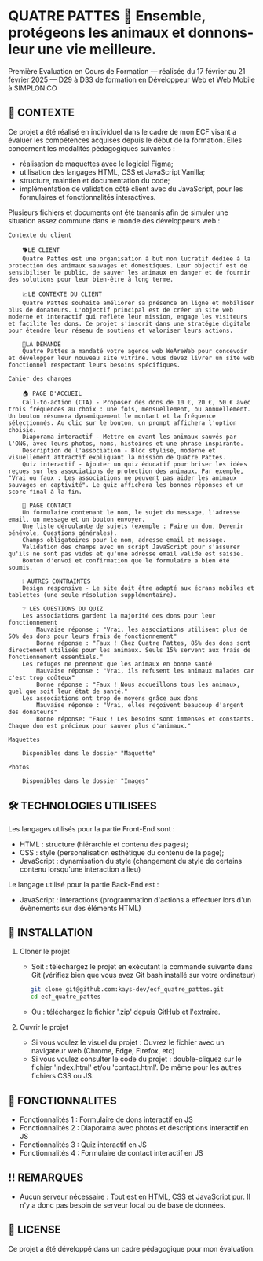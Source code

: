 # QUATRE PATTES 🐾 Ensemble, protégeons les animaux et donnons-leur une vie meilleure.

Première Evaluation en Cours de Formation — réalisée du 17 février au 21 février 2025 — D29 à D33 de formation en Développeur Web et Web Mobile à SIMPLON.CO

## 📓 CONTEXTE 

Ce projet a été réalisé en individuel dans le cadre de mon ECF visant a évaluer les compétences acquises depuis le début de la formation. Elles concernent les modalités pédagogiques suivantes : 
- réalisation de maquettes avec le logiciel Figma; 
- utilisation des langages HTML, CSS et JavaScript Vanilla;
- structure, maintien et documentation du code;
- implémentation de validation côté client avec du JavaScript, pour les formulaires et fonctionnalités interactives.

Plusieurs fichiers et documents ont été transmis afin de simuler une situation assez commune dans le monde des développeurs web :

    Contexte du client

        🐕LE CLIENT
        Quatre Pattes est une organisation à but non lucratif dédiée à la protection des animaux sauvages et domestiques. Leur objectif est de sensibiliser le public, de sauver les animaux en danger et de fournir des solutions pour leur bien-être à long terme.

        📈LE CONTEXTE DU CLIENT
        Quatre Pattes souhaite améliorer sa présence en ligne et mobiliser plus de donateurs. L'objectif principal est de créer un site web moderne et interactif qui reflète leur mission, engage les visiteurs et facilite les dons. Ce projet s'inscrit dans une stratégie digitale pour étendre leur réseau de soutiens et valoriser leurs actions.

        💼LA DEMANDE
        Quatre Pattes a mandaté votre agence web WeAreWeb pour concevoir et développer leur nouveau site vitrine. Vous devez livrer un site web fonctionnel respectant leurs besoins spécifiques.

    Cahier des charges

        🏠 PAGE D'ACCUEIL
        Call-to-action (CTA) - Proposer des dons de 10 €, 20 €, 50 € avec trois fréquences au choix : une fois, mensuellement, ou annuellement. Un bouton résumera dynamiquement le montant et la fréquence sélectionnés. Au clic sur le bouton, un prompt affichera l'option choisie.
        Diaporama interactif - Mettre en avant les animaux sauvés par l'ONG, avec leurs photos, noms, histoires et une phrase inspirante.
        Description de l'association - Bloc stylisé, moderne et visuellement attractif expliquant la mission de Quatre Pattes.
        Quiz interactif - Ajouter un quiz éducatif pour briser les idées reçues sur les associations de protection des animaux. Par exemple, "Vrai ou faux : Les associations ne peuvent pas aider les animaux sauvages en captivité". Le quiz affichera les bonnes réponses et un score final à la fin.

        👤 PAGE CONTACT
        Un formulaire contenant le nom, le sujet du message, l'adresse email, un message et un bouton envoyer.
        Une liste déroulante de sujets (exemple : Faire un don, Devenir bénévole, Questions générales).
        Champs obligatoires pour le nom, adresse email et message.
        Validation des champs avec un script JavaScript pour s'assurer qu'ils ne sont pas vides et qu'une adresse email valide est saisie.
        Bouton d'envoi et confirmation que le formulaire a bien été soumis.

        ❕ AUTRES CONTRAINTES
        Design responsive - Le site doit être adapté aux écrans mobiles et tablettes (une seule résolution supplémentaire).

        ❔ LES QUESTIONS DU QUIZ
        Les associations gardent la majorité des dons pour leur fonctionnement
            Mauvaise réponse : "Vrai, les associations utilisent plus de 50% des dons pour leurs frais de fonctionnement"
            Bonne réponse : "Faux ! Chez Quatre Pattes, 85% des dons sont directement utilisés pour les animaux. Seuls 15% servent aux frais de fonctionnement essentiels."
        Les refuges ne prennent que les animaux en bonne santé
            Mauvaise réponse : "Vrai, ils refusent les animaux malades car c'est trop coûteux"
            Bonne réponse : "Faux ! Nous accueillons tous les animaux, quel que soit leur état de santé."
        Les associations ont trop de moyens grâce aux dons
            Mauvaise réponse : "Vrai, elles reçoivent beaucoup d'argent des donateurs"
            Bonne réponse: "Faux ! Les besoins sont immenses et constants. Chaque don est précieux pour sauver plus d'animaux."

    Maquettes

        Disponibles dans le dossier "Maquette"

    Photos

        Disponibles dans le dossier "Images"

## 🛠 TECHNOLOGIES UTILISEES

Les langages utilisés pour la partie Front-End sont :
- HTML : structure (hiérarchie et contenu des pages);
- CSS : style (personalisation esthétique du contenu de la page);
- JavaScript : dynamisation du style (changement du style de certains contenu lorsqu'une interaction a lieu)

Le langage utilisé pour la partie Back-End est :
- JavaScript : interactions (programmation d'actions a effectuer lors d'un évènements sur des éléments HTML)

## 🚀 INSTALLATION

1. Cloner le projet
    - Soit : téléchargez le projet en exécutant la commande suivante dans Git (vérifiez bien que vous avez Git bash installé sur votre ordinateur)
    
     ```bash
        git clone git@github.com:kays-dev/ecf_quatre_pattes.git
        cd ecf_quatre_pattes
     ```
    - Ou : téléchargez le fichier '.zip' depuis GitHub et l'extraire.

2. Ouvrir le projet
    - Si vous voulez le visuel du projet : Ouvrez le fichier avec un navigateur web (Chrome, Edge, Firefox, etc)
    - Si vous voulez consulter le code du projet : double-cliquez sur le fichier 'index.html' et/ou 'contact.html'. De même pour les autres fichiers CSS ou JS.

## 🎯 FONCTIONNALITES

- Fonctionnalités 1 : Formulaire de dons interactif en JS
- Fonctionnalités 2 : Diaporama avec photos et descriptions interactif en JS
- Fonctionnalités 3 : Quiz interactif en JS
- Fonctionnalités 4 : Formulaire de contact interactif en JS

## ‼ REMARQUES

- Aucun serveur nécessaire : Tout est en HTML, CSS et JavaScript pur. Il n'y a donc pas besoin de serveur local ou de base de données.

## 📜 LICENSE

Ce projet a été développé dans un cadre pédagogique pour mon évaluation.
